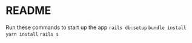 # README

Run these commands to start up the app
`rails db:setup`
`bundle install`
`yarn install` 
`rails s`

